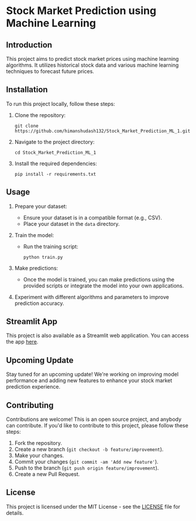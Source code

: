 # Stock Market Prediction using Machine Learning

## Introduction

This project aims to predict stock market prices using machine learning algorithms. It utilizes historical stock data and various machine learning techniques to forecast future prices.

## Installation

To run this project locally, follow these steps:

1. Clone the repository:

    ```
    git clone https://github.com/himanshudash132/Stock_Market_Prediction_ML_1.git
    ```

2. Navigate to the project directory:

    ```
    cd Stock_Market_Prediction_ML_1
    ```

3. Install the required dependencies:

    ```
    pip install -r requirements.txt
    ```

## Usage

1. Prepare your dataset:
   - Ensure your dataset is in a compatible format (e.g., CSV).
   - Place your dataset in the `data` directory.

2. Train the model:
   - Run the training script:
     ```
     python train.py
     ```

3. Make predictions:
   - Once the model is trained, you can make predictions using the provided scripts or integrate the model into your own applications.

4. Experiment with different algorithms and parameters to improve prediction accuracy.

## Streamlit App

This project is also available as a Streamlit web application. You can access the app [here](https://himanshudashstock-market-prediction-ml.streamlit.app/).

## Upcoming Update

Stay tuned for an upcoming update! We're working on improving model performance and adding new features to enhance your stock market prediction experience.

## Contributing

Contributions are welcome! This is an open source project, and anybody can contribute. If you'd like to contribute to this project, please follow these steps:

1. Fork the repository.
2. Create a new branch (`git checkout -b feature/improvement`).
3. Make your changes.
4. Commit your changes (`git commit -am 'Add new feature'`).
5. Push to the branch (`git push origin feature/improvement`).
6. Create a new Pull Request.

## License

This project is licensed under the MIT License - see the [LICENSE](LICENSE) file for details.
